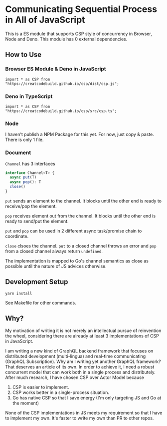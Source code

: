# Communicating Sequential Process in All of JavaScript
This is a ES module that supports CSP style of concurrency in Browser, Node and Deno. This module has 0 external dependencies.

## How to Use
### Browser ES Module & Deno in JavaScript
```
import * as CSP from "https://creatcodebuild.github.io/csp/dist/csp.js";
```
### Deno in TypeScript
```
import * as CSP from "https://creatcodebuild.github.io/csp/src/csp.ts";
```
### Node
I haven't publish a NPM Package for this yet. For now, just copy & paste. There is only 1 file.

### Document
`Channel` has 3 interfaces
```ts
interface Channel<T> {
  async put(T)
  async pop(): T
  close()
}
```
`put` sends an element to the channel. It blocks until the other end is ready to receive/pop the element.

`pop` receives element out from the channel. It blocks until the other end is ready to send/put the element.

`put` and `pop` can be used in 2 different async task/promise chain to coordinate.

`close` clsoes the channel. `put` to a closed channel throws an error and `pop` from a closed channel always return `undefined`.

The implementation is mapped to Go's channel semantics as close as possible until the nature of JS advices otherwise.


## Development Setup
```
yarn install
```
See Makefile for other commands.

## Why?
My motivation of writing it is not merely an intellectual pursue of reinvention the wheel, considering there are already at least 3 implementations of CSP in JavaScript.

I am writing a new kind of GraphQL backend framework that focuses on distributed development (multi-lingua) and real-time communicating (GraphQL Subscription). Why am I writing yet another GraphQL framework? That deserves an article of its own. In order to achieve it, I need a robust concurrent model that can work both in a single process and distributely. After much research, I have chosen CSP over Actor Model because 

1. CSP is easier to implement.
2. CSP works better in a single-process situation.
3. Go has native CSP so that I save energy (I'm only targeting JS and Go at the moment)

None of the CSP implementations in JS meets my requirement so that I have to implement my own. It's faster to write my own than PR to other repos.
